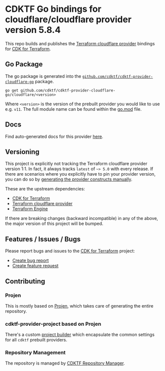 # CDKTF Go bindings for cloudflare/cloudflare provider version 5.8.4

This repo builds and publishes the [Terraform cloudflare provider](https://registry.terraform.io/providers/cloudflare/cloudflare/5.8.4/docs) bindings for [CDK for Terraform](https://cdk.tf).

## Go Package

The go package is generated into the [`github.com/cdktf/cdktf-provider-cloudflare-go`](https://github.com/cdktf/cdktf-provider-cloudflare-go) package.

`go get github.com/cdktf/cdktf-provider-cloudflare-go/cloudflare/<version>`

Where `<version>` is the version of the prebuilt provider you would like to use e.g. `v11`. The full module name can be found
within the [go.mod](https://github.com/cdktf/cdktf-provider-cloudflare-go/blob/main/cloudflare/go.mod#L1) file.

## Docs

Find auto-generated docs for this provider [here](https://github.com/cdktf/cdktf-provider-cloudflare/blob/main/docs/API.go.md).


## Versioning

This project is explicitly not tracking the Terraform cloudflare provider version 1:1. In fact, it always tracks `latest` of `~> 5.0` with every release. If there are scenarios where you explicitly have to pin your provider version, you can do so by [generating the provider constructs manually](https://cdk.tf/imports).

These are the upstream dependencies:

* [CDK for Terraform](https://cdk.tf)
* [Terraform cloudflare provider](https://registry.terraform.io/providers/cloudflare/cloudflare/5.8.4)
* [Terraform Engine](https://terraform.io)

If there are breaking changes (backward incompatible) in any of the above, the major version of this project will be bumped.

## Features / Issues / Bugs

Please report bugs and issues to the [CDK for Terraform](https://cdk.tf) project:

* [Create bug report](https://cdk.tf/bug)
* [Create feature request](https://cdk.tf/feature)

## Contributing

### Projen

This is mostly based on [Projen](https://github.com/projen/projen), which takes care of generating the entire repository.

### cdktf-provider-project based on Projen

There's a custom [project builder](https://github.com/cdktf/cdktf-provider-project) which encapsulate the common settings for all `cdktf` prebuilt providers.


### Repository Management

The repository is managed by [CDKTF Repository Manager](https://github.com/cdktf/cdktf-repository-manager/).
